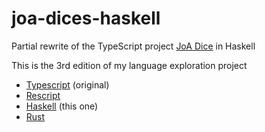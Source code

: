 # joa-dices-haskell

Partial rewrite of the TypeScript project [JoA Dice](https://github.com/ycardon/joa-dices) in Haskell

This is the 3rd edition of my language exploration project
- [Typescript](https://github.com/ycardon/joa-dices) (original)
- [Rescript](https://github.com/ycardon/joa-dices-rescript)
- [Haskell](https://github.com/ycardon/joa-dices-haskell) (this one)
- [Rust](https://github.com/ycardon/joa-dices-rust)
